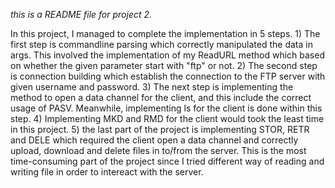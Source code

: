 *this is a README file for project 2.* 
<p>
In this project, I managed to complete the implementation in 5 steps.
1) The first step is commandline parsing which correctly manipulated the data in args. 
This involved the implementation of my ReadURL method which based on whether the given
parameter start with "ftp" or not. 2) The second step is connection building which 
establish the connection to the FTP server with given username and password. 3) The 
next step is implementing the method to open a data channel for the client, and this
include the correct usage of PASV. Meanwhile, implementing ls for the client is done 
within this step. 4) Implementing MKD and RMD for the client would took the least time
in this project. 5) the last part of the project is implementing STOR, RETR and DELE
which required the client open a data channel and correctly upload, download and 
delete files in to/from the server. This is the most time-consuming part of the
project since I tried different way of reading and writing file in order to intereact
with the server.
</p>

